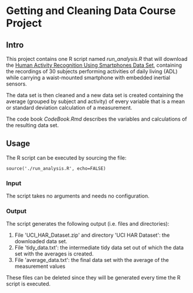 # Getting and Cleaning Data Course Project

## Intro

This project contains one R script named *run_analysis.R* that will download the 
[Human Activity Recognition Using Smartphones Data Set](http://archive.ics.uci.edu/ml/datasets/Human+Activity+Recognition+Using+Smartphones), 
containing the recordings of 30 subjects performing activities of daily living (ADL) 
while carrying a waist-mounted smartphone with embedded inertial sensors.

The data set is then cleaned and a new data set is created containing the average (grouped by subject and activity) of 
every variable that is a mean or standard deviation calculation of a measurement. 

The code book *CodeBook.Rmd* describes the variables and calculations of the resulting data set.

## Usage

The R script can be executed by sourcing the file:

```{r eval=FALSE}
source('./run_analysis.R', echo=FALSE)
```

### Input

The script takes no arguments and needs no configuration.

### Output

The script generates the following output (i.e. files and directories):

1. File 'UCI_HAR_Dataset.zip' and directory 'UCI HAR Dataset': the downloaded data set.
2. File 'tidy_data.txt': the intermediate tidy data set out of which the data set with the averages is created.
3. File 'average_data.txt': the final data set with the average of the measurement values

These files can be deleted since they will be generated every time the R script is executed.
